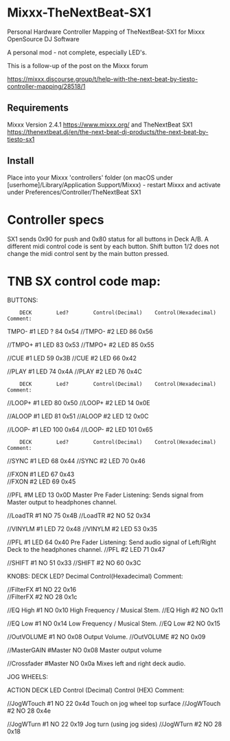 # Mixxx-TheNextBeat-SX1
Personal Hardware Controller Mapping of TheNextBeat-SX1 for Mixxx OpenSource DJ Software 


A personal mod - not complete, especially LED's.

This is a follow-up of the post on the Mixxx forum

https://mixxx.discourse.group/t/help-with-the-next-beat-by-tiesto-controller-mapping/28518/1



## Requirements

Mixxx Version 2.4.1 https://www.mixxx.org/ and TheNextBeat SX1 https://thenextbeat.dj/en/the-next-beat-dj-products/the-next-beat-by-tiesto-sx1 

## Install

Place into your Mixxx 'controllers' folder (on macOS under [userhome]/Library/Application Support/Mixxx) - restart Mixxx and activate under Preferences/Controller/TheNextBeat SX1

# Controller specs
SX1 sends 0x90 for push and 0x80 status for all buttons in Deck A/B.
A different midi control code is sent by each button.
Shift button 1/2 does not change the midi control sent by the main button pressed.

#  TNB SX control code map:
BUTTONS:	

		DECK		Led?		Control(Decimal) 	Control(Hexadecimal)	Comment:
TMPO-		#1 		LED	?		84  				0x54
//TMPO-		#2 		LED			86  				0x56
						
//TMPO+		#1		LED			83  				0x53
//TMPO+		#2		LED			85  				0x55
					
//CUE 		#1		LED			59  				0x3B
//CUE 		#2		LED			66  				0x42
					
//PLAY 		#1 		LED			74  				0x4A
//PLAY 		#2		LED			76  				0x4C
					
	
					
		DECK		Led?		Control(Decimal) 	Control(Hexadecimal)	Comment:					
//LOOP+		#1		LED			80  				0x50
//LOOP+		#2		LED			14  				0x0E
									
//ALOOP 	#1		LED			81  				0x51
//ALOOP		#2		LED			12  				0x0C
									
//LOOP-		#1 		LED			100 				0x64
//LOOP-		#2		LED			101 				0x65
					
					
		DECK		Led?		Control(Decimal) 	Control(Hexadecimal)	Comment:					
//SYNC 		#1		LED			68  				0x44
//SYNC 		#2		LED			70  				0x46
						
//FXON 		#1		LED	 		67 				0x43 		
//FXON 		#2		LED	 		69 				0x45
					
//PFL		#M 		LED			13  				0x0D			Master Pre Fader Listening: Sends signal from Master output to headphones channel.
						
//LoadTR	#1 		NO 	 		75  				0x4B
//LoadTR	#2 		NO 	 		52  				0x34
					
//VINYLM	#1		LED			72  				0x48
//VINYLM	#2		LED			53  				0x35
					
//PFL		#1		LED			64  				0x40			Pre Fader Listening: Send audio signal of Left/Right Deck to the headphones channel.
//PFL		#2		LED			71  				0x47
					
//SHIFT		#1 		NO 	 		51  				0x33
//SHIFT		#2 		NO 	 		60  				0x3C



KNOBS:
					DECK 		LED? 	Decimal		Control(Hexadecimal)		Comment:

//FilterFX 				#1 			NO		22			0x16  		
//FilterFX 				#2 			NO		28			0x1c  
	
//EQ High 				#1 			NO					0x10  	High Frequency / Musical Stem.
//EQ High 				#2 			NO					0x11  				
													
//EQ Low 				#1 			NO					0x14  	Low Frequency / Musical Stem.
//EQ Low 				#2 			NO					0x15  				
													
//OutVOLUME				#1 			NO					0x08  	Output Volume.
//OutVOLUME				#2 			NO					0x09			
													
//MasterGAIN				#Master			NO					0x08  	Master output volume
													
//Crossfader				#Master			NO					0x0a  	Mixes left and right deck audio.


JOG WHEELS:

ACTION			DECK	   LED	Control (Decimal)		Control (HEX)		Comment:
                                        
//JogWTouch		#1 		NO		22		0x4d  			Touch on jog wheel top surface
//JogWTouch 		#2 		NO		28		0x4e  
                                  
//JogWTurn		#1 		NO		22		0x19	  		Jog turn (using jog sides)
//JogWTurn	 	#2 		NO		28		0x18  
